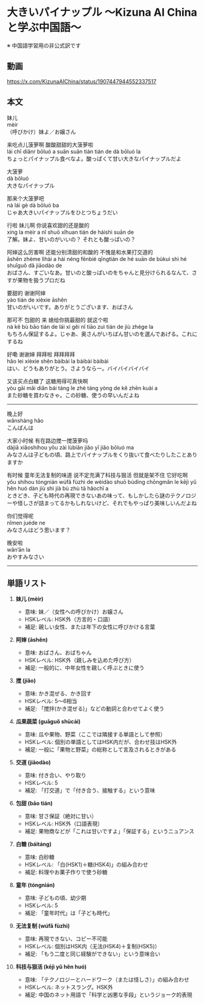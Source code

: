 # 大きいパイナップル 〜Kizuna AI Chinaと学ぶ中国語〜
※ 中国語学習用の非公式訳です

## 動画
https://x.com/KizunaAIChina/status/1907447944552337517

## 本文

妹儿  
mèir  
（呼びかけ）妹よ／お嬢さん  

来吃点儿菠萝啊 酸酸甜甜的大菠萝啦  
lái chī diǎnr bōluó a suān suān tián tián de dà bōluó la  
ちょっとパイナップル食べなよ。酸っぱくて甘い大きなパイナップルだよ  

大菠萝  
dà bōluó  
大きなパイナップル  

那来个大菠萝吧  
nà lái gè dà bōluó ba  
じゃあ大きいパイナップルをひとつちょうだい  

行啦 妹儿啊 你说喜欢甜的还是酸的  
xíng la mèir a nǐ shuō xǐhuan tián de háishì suān de  
了解。妹よ、甘いのがいいの？ それとも酸っぱいの？  

阿婶这么厉害啊 还能分别清甜的和酸的 不愧是和水果打交道的  
āshěn zhème lìhài a hái néng fēnbié qīngtián de hé suān de bùkuì shì hé shuǐguǒ dǎ jiāodào de  
おばさん、すごいなあ。甘いのと酸っぱいのをちゃんと見分けられるなんて、さすが果物を扱うプロだね  

要甜的 谢谢阿婶  
yào tián de xièxie āshěn  
甘いのがいいです。ありがとうございます、おばさん  

那可不 包甜的 来 媳给你挑最甜的 就这个啦  
nà kě bù bāo tián de lái xí gěi nǐ tiāo zuì tián de jiù zhège la  
もちろん保証するよ。じゃあ、奥さんがいちばん甘いのを選んであげる。これにするね  

好嘞 谢谢婶 拜拜啦 拜拜拜拜  
hǎo lei xièxie shěn bàibài la bàibài bàibài  
はい、どうもありがとう。さようならー。バイバイバイバイ  

又该买点白糖了 这糖用得可真快啊  
yòu gāi mǎi diǎn bái táng le zhè táng yòng de kě zhēn kuài a  
また砂糖を買わなきゃ。この砂糖、使うの早いんだよね  

---

晚上好  
wǎnshàng hǎo  
こんばんは  

大家小时候 有在路边搅一搅菠萝吗  
dàjiā xiǎoshíhou yǒu zài lùbiān jiǎo yī jiǎo bōluó ma  
みなさんは子どもの頃、路上でパイナップルをくり抜いて食べたりしたことありますか  

有时候 童年无法复制的味道 说不定充满了科技与狠活 但就是架不住 它好吃啊  
yǒu shíhou tóngnián wúfǎ fùzhì de wèidào shuō bùdìng chōngmǎn le kējì yǔ hěn huó dàn jiù shì jià bù zhù tā hǎochī a  
ときどき、子ども時代の再現できないあの味って、もしかしたら謎のテクノロジーや怪しさが詰まってるかもしれないけど、それでもやっぱり美味しいんだよね  

你们觉得呢  
nǐmen juéde ne  
みなさんはどう思います？  

晚安啦  
wǎn’ān la  
おやすみなさい  

---

## 単語リスト

1. **妹儿 (mèir)**  
   - 意味: 妹／（女性への呼びかけ）お嬢さん  
   - HSKレベル: HSK外（方言的・口語）  
   - 補足: 親しい女性、または年下の女性に呼びかける言葉  

2. **阿婶 (āshěn)**  
   - 意味: おばさん、おばちゃん  
   - HSKレベル: HSK外（親しみを込めた呼び方）  
   - 補足: 一般的に、中年女性を親しく呼ぶときに使う  

3. **搅 (jiǎo)**  
   - 意味: かき混ぜる、かき回す  
   - HSKレベル: 5〜6相当  
   - 補足: 「搅拌(かき混ぜる)」などの動詞と合わせてよく使う  

4. **瓜果蔬菜 (guāguǒ shūcài)**  
   - 意味: 瓜や果物、野菜（ここでは隣接する単語として参照）  
   - HSKレベル: 個別の単語としてはHSK内だが、合わせ技はHSK外  
   - 補足: 一般に「果物と野菜」の総称として言及されるときがある  

5. **交道 (jiāodào)**  
   - 意味: 付き合い、やり取り  
   - HSKレベル: 5  
   - 補足: 「打交道」で「付き合う、接触する」という意味  

6. **包甜 (bāo tián)**  
   - 意味: 甘さ保証（絶対に甘い）  
   - HSKレベル: HSK外（口語表現）  
   - 補足: 果物商などが「これは甘いですよ」「保証する」というニュアンス  

7. **白糖 (báitáng)**  
   - 意味: 白砂糖  
   - HSKレベル: 「白(HSK1)＋糖(HSK4)」の組み合わせ  
   - 補足: 料理やお菓子作りで使う砂糖  

8. **童年 (tóngnián)**  
   - 意味: 子どもの頃、幼少期  
   - HSKレベル: 5  
   - 補足: 「童年时代」は「子ども時代」  

9. **无法复制 (wúfǎ fùzhì)**  
   - 意味: 再現できない、コピー不可能  
   - HSKレベル: 個別はHSK内（无法(HSK4)＋复制(HSK5)）  
   - 補足: 「もう二度と同じ経験ができない」という意味合い  

10. **科技与狠活 (kējì yǔ hěn huó)**  
    - 意味: 「テクノロジーとハードワーク（または怪しさ）」の組み合わせ  
    - HSKレベル: ネットスラング。HSK外  
    - 補足: 中国のネット用語で「科学と凶悪な手段」というジョーク的表現  
